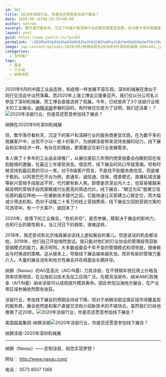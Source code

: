 ```yaml
---
id: 565
title: 2020年涂层行业，你是否还愿意参加线下展会？
date: 2020-09-18T08:24:55+08:00
author: netrob
excerpt: 繁华落尽看秋天，沉淀下的客户和深耕行业的服务商更显优质。在为数不多的观展客户中，出现不少以一抵十的客户，为纳狮涂层带来坚持发展的动力。线下展会和实体经济一样，有存在的理由，更需要迎合新行业发展需求。
layout: post
guid: https://www.justcn.cn/?p=565
permalink: '/2020%e5%b9%b4%e6%b6%82%e5%b1%82%e8%a1%8c%e4%b8%9a%ef%bc%8c%e4%bd%a0%e6%98%af%e5%90%a6%e8%bf%98%e6%84%bf%e6%84%8f%e5%8f%82%e5%8a%a0%e7%ba%bf%e4%b8%8b%e5%b1%95%e4%bc%9a%ef%bc%9f/'
image: /wp-content/uploads/2020/09/纳狮涂层在2020年9月深圳机械展-660x441.jpg
categories:
  - 合作推广
tags:
  - 展会
  - 工业品
  - 纳狮涂层
---
```

2020年9月的中国工业品态势，和疫情一样发展不容乐观。深圳机械展在类似于同行交流会中淡然落幕。而2020年上海工博会又隆重召开。我们仅以分公司名义参加了深圳机械展，而工博会直接选择了观展。今年，已经放弃了3个涂层行业相关的工业展会。<a href="http://www.naxau.com/" target="_blank" rel="noreferrer noopener">纳狮涂层</a>参展的目的，有时候仅仅是为了证明，我们还活着！？![2020年涂层行业，你是否还愿意参加线下展会？](https://p6-tt.byteimg.com/origin/pgc-image/1fe590bb700c420aa13d36e433789d80?from=pc)

纳狮在2020年9月深圳机械展

但，繁华落尽看秋天，沉淀下的客户和深耕行业的服务商更显优质。在为数不多的观展客户中，出现不少以一抵十的客户，为纳狮涂层带来坚持发展的动力。线下展会和实体经济一样，有存在的理由，更需要迎合新行业发展需求。

本人做了十多年的工业品全球推广，从展位提前几年预约饱受组委会白眼到现在收到殷情的邀展，在最近三年感受突变。很显然，线下展会的风口早就落潮。但有时候坚持到最后真的可以一笑。对于B端客户而言，不是找不到服务商信息，而是难于甄别。以阿里巴巴平台为例，直通车，诚信通，信保，情景模式，直播私域流量等新兴营销手段层出不穷，代代都有新人笑。即使是资深业内人士，也容易被越来越高明的营销手段而蒙眼或付出更高的筛选代价。线下展会，“眼见为实”是建立信任感的最后阵地——在被新技术替代之前。它能快速让买家建立心智定位，而大幅减少筛选机制。而对于动辄二十多万的线上营销费用，线下展会又回到营销方案的可选项中。有一个大客户，就回本了！

2020年，疫情下的工业展会，“危机并存”。是否参展，既取决于展会的影响力，也和行业的属性相关。当江河日下的趋势，很难逆转。

2018年，我还尝试和北京埃森展谈谈线上虚拟展会的事儿，但连说话的机会都没给。2019年，他们自己开始悄然尝试。我只能对他们的行业协会的管理层驾驭新营销模式的能力，表示呵呵。大多数组委会千年不变的管理模式和领导层，很难做出与时俱进的策略。这从根本上，导致线下展会越来越失宠。除非有新的管理力量介入。大量的展会消失和地方性展会并存局面会长期并存。

纳狮（Naxau）的AG亚高光（AlCrN基）刀具涂层，在不锈钢车铣应用上价格及效率优势明显，在沿海前沿技术及加工应用广泛。在模具涂层中，纳米AMC玫瑰金（AlTiN基）纳米涂层可以成倍提升模具寿命。因此参加沿海地方展会，在产业带区域参展依然颇有收获。

涂层行业，参加线下展会的预期会持续下降。但对于纳狮涂层这类区域市场覆盖型的服务商，展会依然是和客户直接交流和介绍新技术的不错场合。虽然我们已经地推做了近20年。![2020年涂层行业，你是否还愿意参加线下展会？](https://p6-tt.byteimg.com/origin/pgc-image/6807fa15247a4cb088d5b2abb8c4a45e?from=pc)

美国超晶集团-纳狮涂层![2020年涂层行业，你是否还愿意参加线下展会？](https://p6-tt.byteimg.com/origin/pgc-image/724ab104822348fa9dc8c549a71e8f2d?from=pc)

纳狮涂层-2020年深圳机械展

<hr class="wp-block-separator" />

纳狮（Naxau）——定制涂层，助您实现梦想！

网址： http://www.naxau.com/

电话： 0573 8507 1366